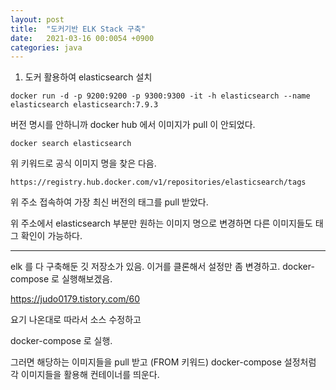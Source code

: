 ```yaml
---
layout: post
title:  "도커기반 ELK Stack 구축"
date:   2021-03-16 00:0054 +0900
categories: java
---
```


1. 도커 활용하여 elasticsearch 설치

```
docker run -d -p 9200:9200 -p 9300:9300 -it -h elasticsearch --name elasticsearch elasticsearch:7.9.3
```

버전 명시를 안하니까 docker hub 에서 이미지가 pull 이 안되었다.

```
docker search elasticsearch
```

위 키워드로 공식 이미지 명을 찾은 다음.

```
https://registry.hub.docker.com/v1/repositories/elasticsearch/tags
```
위 주소 접속하여 가장 최신 버전의 태그를 pull 받았다.

위 주소에서 elasticsearch 부분만 원하는 이미지 명으로 변경하면 다른 이미지들도 태그 확인이 가능하다.

--------------

elk 를 다 구축해둔 깃 저장소가 있음.
이거를 클론해서 설정만 좀 변경하고.
docker-compose 로 실행해보겠음.

https://judo0179.tistory.com/60

요기 나온대로 따라서 소스 수정하고

docker-compose 로 실행.

그러면 해당하는 이미지들을 pull 받고 (FROM 키워드)
docker-compose 설정처럼 각 이미지들을 활용해 컨테이너를 띄운다.
